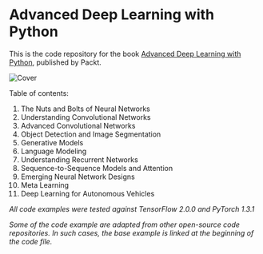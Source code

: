 # Advanced Deep Learning with Python
 
This is the code repository for the book [Advanced Deep Learning with Python](https://www.amazon.com/Advanced-Deep-Learning-Python-next-generation-ebook/dp/B082DHGVT5/), published by Packt.

![Cover](https://www.packtpub.com/media/catalog/product/cache/ecd051e9670bd57df35c8f0b122d8aea/9/7/9781789956177-original_1_1.jpg)

Table of contents:

1. The Nuts and Bolts of Neural Networks
2. Understanding Convolutional Networks
3. Advanced Convolutional Networks
4. Object Detection and Image Segmentation
5. Generative Models
6. Language Modeling
7. Understanding Recurrent Networks
8. Sequence-to-Sequence Models and Attention
9. Emerging Neural Network Designs
10. Meta Learning
11. Deep Learning for Autonomous Vehicles	

_All code examples were tested against TensorFlow 2.0.0 and PyTorch 1.3.1_

_Some of the code example are adapted from other open-source code repositories. In such cases, the base example is linked at the beginning of the code file._  
